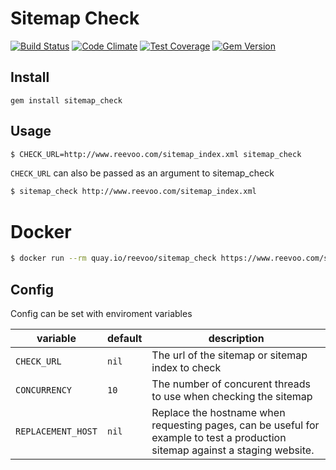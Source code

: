 # Sitemap Check

[![Build Status](https://travis-ci.org/reevoo/sitemap_check.svg?branch=master)](https://travis-ci.org/reevoo/sitemap_check)
[![Code Climate](https://codeclimate.com/github/reevoo/sitemap_check/badges/gpa.svg)](https://codeclimate.com/github/reevoo/sitemap_check)
[![Test Coverage](https://codeclimate.com/github/reevoo/sitemap_check/badges/coverage.svg)](https://codeclimate.com/github/reevoo/sitemap_check/coverage)
[![Gem Version](https://badge.fury.io/rb/sitemap_check.svg)](https://rubygems.org/gems/sitemap_check)

## Install

`gem install sitemap_check`

## Usage

```bash
$ CHECK_URL=http://www.reevoo.com/sitemap_index.xml sitemap_check
```

`CHECK_URL` can also be passed as an argument to sitemap_check

```bash
$ sitemap_check http://www.reevoo.com/sitemap_index.xml
```

# Docker

```bash
$ docker run --rm quay.io/reevoo/sitemap_check https://www.reevoo.com/sitemap_index.xml
```

## Config

Config can be set with enviroment variables

variable           | default | description
-------------------|---------|-------------
`CHECK_URL`        | `nil`   | The url of the sitemap or sitemap index to check
`CONCURRENCY`      | `10`    | The number of concurent threads to use when checking the sitemap
`REPLACEMENT_HOST` | `nil`   | Replace the hostname when requesting pages, can be useful for example to test a production sitemap against a staging website.
